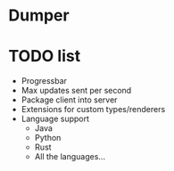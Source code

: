 # Dumper

# TODO list
 - Progressbar
 - Max updates sent per second
 - Package client into server
 - Extensions for custom types/renderers
 - Language support
   - Java
   - Python
   - Rust
   - All the languages...
 
